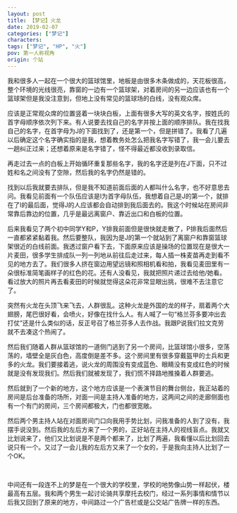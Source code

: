 ```yaml
---
layout: post
title: 【梦记】火龙
date: 2019-02-07
categories: ["梦记"]
characters: 
tags: ["梦记", "HP", "火"]
pov: 第一人称视角
origin: 个站
---
```


我和很多人一起在一个很大的篮球馆里，地板是由很多木条做成的，天花板很高，整个环境的光线很亮，靠窗的一边有一个篮球架，对着房间的另一边应该也有一个篮球架但是我没注意到，但地上没有常见的篮球场的白线，没有观众席。

应该是正常观众席的位置竖着一块块白板，上面有很多大写的英文名字，按姓氏的首字母顺序依次列下来。有人说要去找自己的名字并按上面的顺序排队。我在找我自己的名字，在首字母为J的下面找到了，还是第一个，但是拼错了。我看了几遍以后确定这个名字确实指的是我，想着教务处怎么把我名字写错了，我一会儿要去一趟纠正过来；还想着原来是名字错了，怪不得最近都没收到录取信。

再走过去一点的白板上开始循环重复那些名字，我的名字还是列在J下面，只不过姓和名之间没有了空隙，然后我的名字仍然是错的。

找到以后我就要去排队，但是我不知道前面后面的人都叫什么名字，也不好意思去问。我看见前面有一个队伍应该是I为首字母队伍，我想着自己是J的第一个，就排在了I的最后面，觉得J的人应该都会自动排到我后面去的。我这个时候站在房间非常靠后靠边的位置，几乎是最远离窗户、靠近出口和白板的位置。

后来我看见了两个初中同学Y和P，Y排我前面但是很快就走散了，P排我后面然后一直都紧紧黏着我。然后要整队，我因为是J的第一个就站到了离窗户和靠窗篮球架很近的白线前面。我透过窗户看下去，下面原来应该是操场的位置现在是很大一片麦田，很多学生排成队一列一列地从前往后走过来，每人插一株麦苗再走到看不见的地方去了。我们很多人挤在窗边用望远镜和照相机看和拍，我看见麦田里有一朵很标准简笔画样子的红色的花。还有人没看见，我就把照片递过去给他/她看。看过放大的照片再去看麦田的时候就觉得这朵花非常显眼出挑，很难不去注意它了。

突然有火龙在头顶飞来飞去，人群很乱。这种火龙是外国的龙的样子，扇着两个大翅膀，尾巴很好看，会喷火，好像在找什么人。有人喊了一句“格兰芬多要冲出去打仗”还是什么类似的话，反正号召了格兰芬多人去作战。我跟P说我们拉文克劳就不去凑这个热闹了。

然后我们随着人群从篮球馆的一道侧门逃到了另一个房间，比篮球馆小很多，空荡荡的，墙壁全是灰白色，高度倒是差不多。这个房间里有很多穿戴盔甲的士兵和更多的火龙。我们要接着逃，说火龙的周围没有变成蓝色、眼睛没有变成红色的时候就是没有发现我们。然后我们就被发现了，我们慌不择路地推搡着人群要逃。

然后就到了一个新的地方，这个地方应该是一个表演节目的舞台侧台，我正站着的房间是后台准备的场所，对面一间是主持人准备的地方，这两间之间的走廊侧面也有一个有门的房间，三个房间都极大，门也都很宽敞。

然后两个男主持人站在对面房间门口向我用手势比划，问我准备的人到了没有，我摆手说没到。然后我的左后方来了一个男的，正好站在主持人的视线盲点。我就又比划说来了，他们又比划说是不是两个都来了，比划了两遍，我看懂以后比划回去说只有一个。又过了一会儿我的左后方又来了一个女的，于是我向主持人比划了一个OK。

 <br>

中间还有一段连不上的梦是在一个很大的学校里，学校的地势像山势一样起伏，楼最高有五层。我和两个男生一起讨论骑共享摩托去校门，经过一系列事情和情节以后我又回到了原来的地方，中间路过一个广告栏或是公交站广告牌一样的东西。